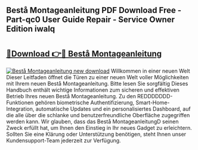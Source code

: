 ## Bestå Montageanleitung PDF Download Free - Part-qc0 User Guide Repair - Service Owner Edition iwalq

# <h2><a href="http://df8470.blite.top/?on=Best%c3%a5+Montageanleitung">🔗Download 👉🔴 Bestå Montageanleitung</a></h2>

[![Bestå Montageanleitung new download](https://i.imgur.com/lujVjoI.png)](http://df8470.blite.top/?on=Best%c3%a5+Montageanleitung)
Willkommen in einer neuen Welt Dieser Leitfaden öffnet die Türen zu einer neuen Welt voller Möglichkeiten mit Ihrem neuen Bestå Montageanleitung. Bitte lesen Sie sorgfältig Dieses Handbuch enthält wichtige Informationen zum sicheren und effektiven Betrieb Ihres neuen Bestå Montageanleitung. Zu den REDDDDDDD-Funktionen gehören biometrische Authentifizierung, Smart-Home-Integration, automatische Updates und ein personalisiertes Dashboard, auf die alle über die schlanke und benutzerfreundliche Oberfläche zugegriffen werden kann. Wir glauben, dass das Bestå MontageanleitungD seinen Zweck erfüllt hat, um Ihnen den Einstieg in Ihr neues Gadget zu erleichtern. Sollten Sie eine Klärung oder Unterstützung benötigen, steht Ihnen unser Kundensupport-Team jederzeit zur Verfügung.
